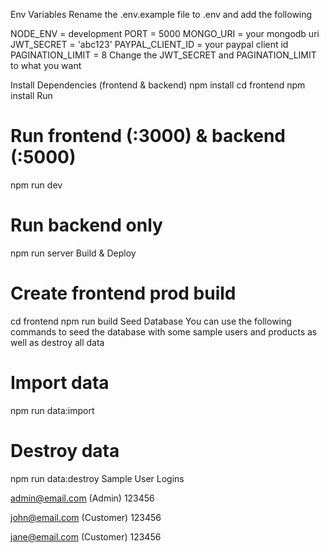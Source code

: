 Env Variables
Rename the .env.example file to .env and add the following

NODE_ENV = development
PORT = 5000
MONGO_URI = your mongodb uri
JWT_SECRET = 'abc123'
PAYPAL_CLIENT_ID = your paypal client id
PAGINATION_LIMIT = 8
Change the JWT_SECRET and PAGINATION_LIMIT to what you want

Install Dependencies (frontend & backend)
npm install
cd frontend
npm install
Run

# Run frontend (:3000) & backend (:5000)
npm run dev

# Run backend only
npm run server
Build & Deploy
# Create frontend prod build
cd frontend
npm run build
Seed Database
You can use the following commands to seed the database with some sample users and products as well as destroy all data

# Import data
npm run data:import

# Destroy data
npm run data:destroy
Sample User Logins

admin@email.com (Admin)
123456

john@email.com (Customer)
123456

jane@email.com (Customer)
123456
